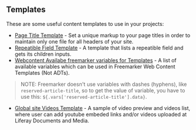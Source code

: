 ## Templates

These are some useful content templates to use in your projects:

* [Page Title Template](examples/page-title-template.ftl) - Set a unique markup to your page titles in order to maintain only one file for all headers of your site.
* [Repeatible Field Template](examples/repeatible-field.ftl) - A template that lists a repeatible field and gets its children inputs.
* [Webcontent Availabe freemarker variables for Templates](examples/freemarker-webcontent-variables.txt) - A list of available variables which can be used in Freemarker Web Content Templates (Not ADTs).

> NOTE: Freemarker doesn't use variables with dashes (hyphens), like `reserved-article-title`, so to get the value of variable, you have to use this: `${.vars['reserved-article-title'].data}`.

* [Global site Videos Template](examples/global-videos-template/) - A sample of video preview and videos list, where user can add youtube embeded links and/or videos uploaded at Liferay Documents and Media.


